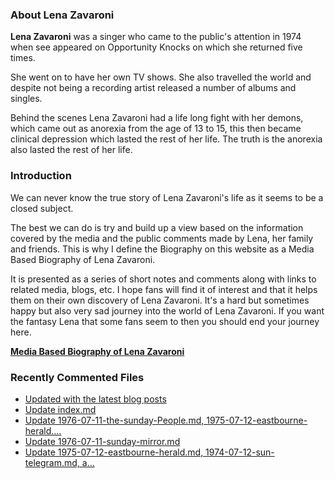 ### About Lena Zavaroni

<p><strong>Lena Zavaroni</strong> was a singer who came to the public's attention in 1974 when see appeared on Opportunity Knocks on which she returned five times.</p>

<p>She went on to have her own TV shows. She also travelled the world and despite not being a recording artist released a number of albums and singles.</p>

<p>Behind the scenes Lena Zavaroni had a life long fight with her demons, which came out as anorexia from the age of 13 to 15, this then became clinical depression which lasted the rest of her life. The truth is the anorexia also lasted the rest of her life.</p>

### Introduction

<p>We can never know the true story of Lena Zavaroni's life as it seems to be a closed subject.</p>

<p>The best we can do is try and build up a view based on the information covered by the media and the public comments made by Lena, her family and friends. This is why I define the Biography on this website as a Media Based Biography of Lena Zavaroni.</p>

<p>It is presented as a series of short notes and comments along with links to related media, blogs, etc. I hope fans will find it of interest and that it helps them on their own discovery of Lena Zavaroni. It's a hard but sometimes happy but also very sad journey into the world of Lena Zavaroni. If you want the fantasy Lena that some fans seem to then you should end your journey here.</p>

<a href="https://fanzoflenazavaroni.github.io/1963-11-04-lena-zavaroni/"><strong>Media Based Biography of Lena Zavaroni</strong></a>

### Recently Commented Files

<!-- BLOG-POST-LIST:START -->
- [Updated with the latest blog posts](https://github.com/FanzOfLenaZavaroni/fanzoflenazavaroni.github.io/commit/d6bc8d2377b8f70638845d01b47e6632ebf460ba)
- [Update index.md](https://github.com/FanzOfLenaZavaroni/fanzoflenazavaroni.github.io/commit/11bd7320068c8000985e16c4078e5fa50357ff7b)
- [Update 1976-07-11-the-sunday-People.md, 1975-07-12-eastbourne-herald.…](https://github.com/FanzOfLenaZavaroni/fanzoflenazavaroni.github.io/commit/a3188d5e7069d0ba23646681af853b076a09895a)
- [Update 1976-07-11-sunday-mirror.md](https://github.com/FanzOfLenaZavaroni/fanzoflenazavaroni.github.io/commit/59ffe7586b8b85062e5aab7e563cf0c4701c6fcb)
- [Update 1975-07-12-eastbourne-herald.md, 1974-07-12-sun-telegram.md, a…](https://github.com/FanzOfLenaZavaroni/fanzoflenazavaroni.github.io/commit/808a1c3b52c47f2f5a69c1bdb7acd67fbbe3bb6a)
<!-- BLOG-POST-LIST:END -->
